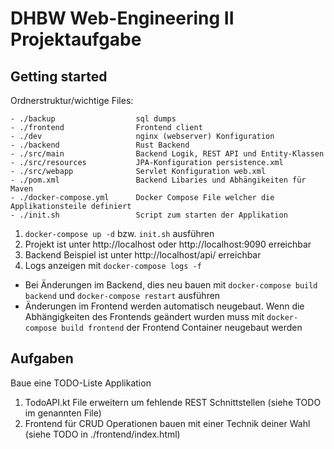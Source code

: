 # DHBW Web-Engineering II Projektaufgabe

## Getting started

Ordnerstruktur/wichtige Files:
  

    - ./backup                  sql dumps
    - ./frontend                Frontend client
    - ./dev                     nginx (webserver) Konfiguration
    - ./backend                 Rust Backend
    - ./src/main                Backend Logik, REST API und Entity-Klassen
    - ./src/resources           JPA-Konfiguration persistence.xml
    - ./src/webapp              Servlet Konfiguration web.xml
    - ./pom.xml                 Backend Libaries und Abhängikeiten für Maven
    - ./docker-compose.yml      Docker Compose File welcher die Applikationsteile definiert
    - ./init.sh                 Script zum starten der Applikation

  
1. `docker-compose up -d` bzw. `init.sh` ausführen
2. Projekt ist unter http://localhost oder http://localhost:9090 erreichbar
3. Backend Beispiel ist unter http://localhost/api/ erreichbar
4. Logs anzeigen mit `docker-compose logs -f`

- Bei Änderungen im Backend, dies neu bauen mit `docker-compose build backend` und `docker-compose restart` ausführen
- Änderungen im Frontend werden automatisch neugebaut. Wenn die Abhängigkeiten des Frontends geändert wurden muss mit `docker-compose build frontend` der Frontend Container neugebaut werden

## Aufgaben

Baue eine TODO-Liste Applikation

1. TodoAPI.kt File erweitern um fehlende REST Schnittstellen  (siehe TODO im genannten File)
2. Frontend für CRUD Operationen bauen mit einer Technik deiner Wahl (siehe TODO in ./frontend/index.html)

